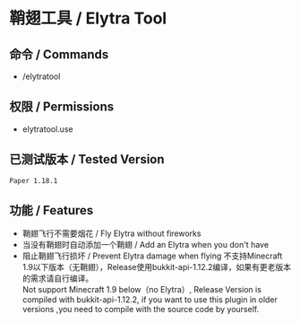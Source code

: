 # 鞘翅工具 / Elytra Tool

## 命令 / Commands
- /elytratool

## 权限 / Permissions
- elytratool.use

## 已测试版本 / Tested Version
    Paper 1.18.1

## 功能 / Features
- 鞘翅飞行不需要烟花 / Fly Elytra without fireworks
- 当没有鞘翅时自动添加一个鞘翅 / Add an Elytra when you don't have
- 阻止鞘翅飞行损坏 / Prevent Elytra damage when flying
不支持Minecraft 1.9以下版本（无鞘翅），Release使用bukkit-api-1.12.2编译，如果有更老版本的需求请自行编译。  
Not support Minecraft 1.9 below（no Elytra）, Release Version is compiled with bukkit-api-1.12.2, if you want to use this plugin in older versions ,you need to compile with the source code by yourself.